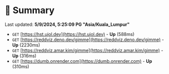 # 📖 Summary
Last updated: **5/9/2024, 5:25:09 PG "Asia/Kuala_Lumpur"**

- `GET` [https://hst.ujol.dev](https://hst.ujol.dev) - **Up** (588ms)
- `GET` [https://reddviz.deno.dev/gimme](https://reddviz.deno.dev/gimme) - **Up** (2230ms)
- `GET` [https://reddviz.amar.kim/gimme](https://reddviz.amar.kim/gimme) - **Up** (316ms)
- `GET` [https://dumb.onrender.com](https://dumb.onrender.com) - **Up** (310ms)
